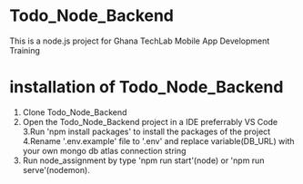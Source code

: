 # Todo_Node_Backend
This is a node.js project for Ghana TechLab Mobile App Development Training

# installation of Todo_Node_Backend
1. Clone Todo_Node_Backend
2. Open the Todo_Node_Backend project in a IDE preferrably VS Code
3.Run 'npm install packages' to install the packages of the project
4.Rename '.env.example' file to '.env' and replace variable(DB_URL) with your own mongo db  atlas connection string 
5. Run node_assignment  by type 'npm run start'(node)  or 'npm run serve'(nodemon).
